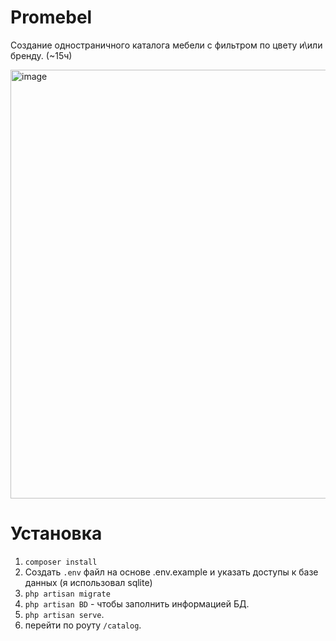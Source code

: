 # Promebel

Создание одностраничного каталога мебели с фильтром по цвету и\или бренду. (~15ч)

<img width="686" alt="image" src="https://github.com/user-attachments/assets/dc3da269-2246-43b0-b9bf-c03d77f56599">


# Установка

1. `composer install`
2. Создать `.env` файл на основе .env.example и указать доступы к базе данных (я использовал sqlite)
3. `php artisan migrate`
4. `php artisan BD` - чтобы заполнить информацией БД.
5. `php artisan serve`.
6. перейти по роуту `/catalog`.
